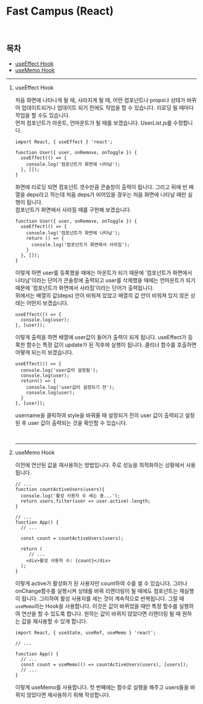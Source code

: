 # Fast Campus (React)

<br/>

## 목차

- [useEffect Hook](#useeffect)
- [useMemo Hook](#usememo)

---

1. useEffect Hook<a id="useeffect"></a>

   처음 화면에 나타나게 될 때, 사라지게 될 때, 어떤 컴포넌트나 props나 상태가 바뀌어 업데이트되거나 업데이트 되기 전에도 작업을 할 수 있습니다. 리로딩 될 때마다 작업을 할 수도 있습니다.<br/>먼저 컴포넌트가 마운트, 언마운트가 될 때를 보겠습니다. UserList.js를 수정합니다.

   ```react
   import React, { useEffect } 'react';
   
   function User({ user, onRemove, onToggle }) {
     useEffect(() => {
       console.log('컴포넌트가 화면에 나타남');
     }, []);
   }
   ```

   화면에 리로딩 되면 컴포넌트 갯수만큼 콘솔창이 출력이 됩니다. 그리고 뒤에 빈 배열을 deps라고 하는데 처음 deps가 비어있을 경우는 처음 화면에 나타날 때만 실행이 됩니다.<br/>컴포넌트가 화면에서 사라질 때를 구현해 보겠습니다.

   ```react
   function User({ user, onRemove, onToggle }) {
     useEffect(() => {
       console.log('컴포넌트가 화면에 나타남');
       return () => {
         console.log('컴포넌트가 화면에서 사라짐');
       }
     }, []);
   }
   ```

   이렇게 하면 user를 등록했을 때에는 마운트가 되기 때문에 '컴포넌트가 화면에서 나타남'이라는 단어가 콘솔창에 출력되고 user를 삭제했을 때에는 언마운트가 되기 때문에 '컴포넌트가 화면에서 사라짐'이라는 단어가 출력됩니다.<br/>위에서는 배열의 값(deps) 안이 비워져 있었고 배열의 값 안이 비워져 있지 않은 상태는 어떤지 보겠습니다.

   ```react
   useEffect(() => {
     console.log(user);
   }, [user]);
   ```

   이렇게 출력을 하면 배열에 user값이 들어가 출력이 되게 됩니다. useEffect가 등록한 함수는 특정 값이 update가 된 직후에 실행이 됩니다. 클리너 함수를 호출하면 어떻게 되는지 보겠습니다.

   ```react
   useEffect(() => {
     console.log('user값이 설정됨');
     console.log(user);
     return() => {
       console.log('user값이 설정되기 전');
       console.log(user);
     }
   }, [user]);
   ```

   username을 클릭하여 style을 바꿔줄 때 설정되거 전의 user 값이 출력되고 설정된 후 user 값이 출력되는 것을 확인할 수 있습니다.

   <br/>

   ---

2. useMemo Hook<a id="usememo"></a>

   이전에 연산된 값을 재사용하는 방법입니다. 주로 성능을 최적화하는 상황에서 사용됩니다.

   ```react
   // ...
   function countActiveUsers(users){
     console.log('활성 사용자 수 세는 중...');
     return users.filter(user => user.active).length;
   }
   
   // ...
   function App() {
     // ...
     
     const count = countActiveUsers(users);
     
     return (
     	// ...
       <div>활성 사용자 수: {count}</div>
     );
   }
   ```

   이렇게 active가 활성화가 된 사용자만 count하여 수를 셀 수 있습니다. 그러나 onChange함수를 실행시켜 상태를 바꿔 리랜더링이 될 때에도 컴포넌트는 재실행이 됩니다. 그리하여 활성 사용자를 세는 것이 계속적으로 반복됩니다. 그럴 때 <code>useMemo</code>라는 Hook을 사용합니다. 이것은 값이 바뀌었을 때만 특정 함수를 실행하여 연산을 할 수 있도록 합니다. 원하는 값이 바뀌지 않았다면 리랜더링 될 때 원하는 값을 재사용할 수 있게 합니다.

   ```react
   import React, { useState, useRef, useMemo } 'react';
   
   // ...
   
   function App() {
     // ...
     const count = useMemo(() => countActiveUsers(users), [users]);
     // ...
   }
   ```

   이렇게 useMemo를 사용합니다. 첫 번째에는 함수로 실행을 해주고 users들을 바뀌지 않았다면 재사용하기 위해 작성합니다.

